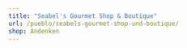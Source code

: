 ```yaml
---
title: "Seabel's Gourmet Shop & Boutique"
url: /pueblo/seabels-gourmet-shop-und-boutique/
shop: Andenken
---
```

